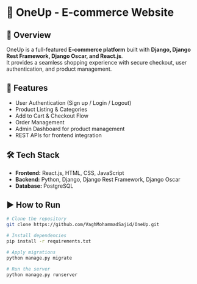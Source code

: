# 🛒 OneUp - E-commerce Website

## 📌 Overview
OneUp is a full-featured **E-commerce platform** built with **Django, Django Rest Framework, Django Oscar, and React.js**.  
It provides a seamless shopping experience with secure checkout, user authentication, and product management.

## 🚀 Features
- User Authentication (Sign up / Login / Logout)
- Product Listing & Categories
- Add to Cart & Checkout Flow
- Order Management
- Admin Dashboard for product management
- REST APIs for frontend integration

## 🛠️ Tech Stack
- **Frontend:** React.js, HTML, CSS, JavaScript  
- **Backend:** Python, Django, Django Rest Framework, Django Oscar  
- **Database:** PostgreSQL  

## ▶️ How to Run
```bash
# Clone the repository
git clone https://github.com/VaghMohammadSajid/OneUp.git

# Install dependencies
pip install -r requirements.txt

# Apply migrations
python manage.py migrate

# Run the server
python manage.py runserver
